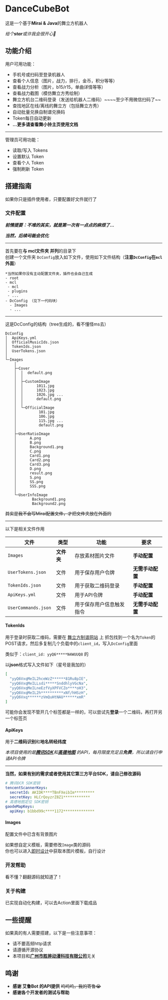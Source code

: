 # DanceCubeBot

这是一个基于**Mirai & Java**的舞立方机器人

*给个**star**或许我会很开心🥰*

## 功能介绍

用户可用功能：
- 手机号或扫码至登录机器人
- 查看个人信息（图片，战力，排行，金币，积分等等）
- 查看战力分析（图片，b15/r15，单曲详情等等）
- 查看战力截图（模仿舞立方秀绘制）
- 舞立方机台二维码登录（发送给机器人二维码）~~~~至少不用微信扫码了~~
- 查找地区在线/离线的舞立方（包括舞立方秀）
- 自动批量兑换自制谱兑换码
- Token每日自动更新
- **...更多请查看舞小铃主页使用文档**

---
管理员可用功能：

- 读取/写入 Tokens
- 设置默认 Token
- 查看个人 Token
- 强制刷新 Token

## 搭建指南

如果你只是插件使用者，只要配置好文件就行了


### 文件配置

***前情提要：不难的其实，就是第一次有一点点的麻烦了...***

***当然，后续~~可能~~会优化***

---

首先要在**与 mcl文件夹 并列**的目录下  
创建一个文件夹 `DcConfig`放入如下文件，使用如下文件结构（**注意`DcConfig`在`mcl`外面**）

```
*当然如果你没有主动配置文件夹，插件也会自己生成
- root
- mcl
 - mcl
 - plugins
 - ...
- DcConfig （见下一代码块）
  - Images
  - ...
```

---
这是DcConfig的结构（tree生成的，看不懂怪ms去）

```text
DcConfig
│  ApiKeys.yml
│  OfficialMusicIds.json
│  TokenIds.json
│  UserTokens.json
│
└─Images
    │
    ├─Cover
    │  │  default.png
    │  │
    │  ├─CustomImage
    │  │      1011.jpg
    │  │      1023.jpg
    │  │      1026.jpg ...
    │  │      default.png
    │  │
    │  └─OfficialImage
    │          101.jpg
    │          106.jpg
    │          115.jpg ...
    │          default.png
    │
    ├─UserRatioImage
    │      A.png
    │      B.png
    │      Background1.png
    │      C.png
    │      Card1.png
    │      Card2.png
    │      Card3.png
    │      D.png
    │      result.png
    │      S.png
    │      SS.png
    │      SSS.png
    │
    └─UserInfoImage
            Background1.png
            Background2.png
```

~~其实是我不会写Mirai配置文件，才把文件夹放在外面的~~

---

以下是相关文件作用

| 文件                           | 类型      | 功能           | 要求         |
|------------------------------|---------|--------------|------------|
| `Images`         | **文件夹** | 存放素材图片文件     | **手动配置**   |
| `UserTokens.json`            | 文件      | 用于保存用户令牌     | **无需手动配置** |
| `TokenIds.json` | 文件      | 用于获取二维码登录    | **手动配置**   |
| `ApiKeys.yml`    | 文件      | 用于API令牌      | **手动配置**   |
| `UserCommands.json`          | 文件      | 用于保存用户信息触发指令 | **无需手动配置** |

#### TokenIds

用于登录时获取二维码，需要在 [舞立方制谱网站](https://danceweb.shenghuayule.com/MusicMaker/#/) 上
抓包找到一个名为`Token`的POST请求，然后多复制几个负载中的`client_id`，写入`DcConfig`里面

类似于：`client_id: yyQ6*****N4WUUQ8`  的

以**json**格式写入文件如下（星号是我加的）

```json
[
  "yyQ6VxqMeIL2hceWzZ******81Ru8pIE",
  "yyQ6VxqMeILLsdi*****SnddhlyVGcNa",
  "yyQ6VxqMeILneEzfVyXPFVCZo****oH3",
  "yyQ6VxqMeIL2h**********xNf/hHSzH",
  "yyQ6Vxq******zVmQuHtNAU******xmR"
]
```

可能你会发现不管开几个标签都是一样的，可以尝试先**登录**一个二维码，再打开另一个标签页

#### ApiKeys

用于**二维码识别**和**地名转经纬度**

*本项目使用的是[**腾讯SDK**](https://cloud.tencent.com/)和[**高德地图**](https://lbs.amap.com/)
的API，每月限度充足且**免费**，所以请自行申请API令牌*

---

**当然，如果有别的需求或者使用其它第三方平台SDK，请自己修改源码**

```yaml
# 腾讯OCR SDK密钥
tencentScannerKeys:
  secretId: AKIDK****TBnFXeibIm*********
  secretKey: HLCrQoyzrZ8Z1************
# 高德地图定位 SDK密钥
gaodeMapKeys:
  apiKey: b1bbd99c****1172**************
```

#### Images

配置文件中已含有背景图片

如果想自定义模板，需要修改`Image`类的源码  
你也可以进入[即时设计](https://js.design/f/M5a8Zp)中获取本图片模板，自行设计

### 开发帮助

看不懂？翻翻源码就知道了！

### 关于构建

已实现自动化构建，可以去Action里面下载成品

## 一些提醒

如果真的有人需要搭建，以下是一些注意事项：

- 请不要高频http请求
- 请遵循开源协议
- 本项目和[**广州市胜骅动漫科技有限公司**](https://arccer.com/#/home)无关

## 鸣谢
- **感谢 艾鲁Bot 的API提供** ~~呜呜呜，我的寄鲁😭~~
- **感谢各个开发者的测试与帮助**

